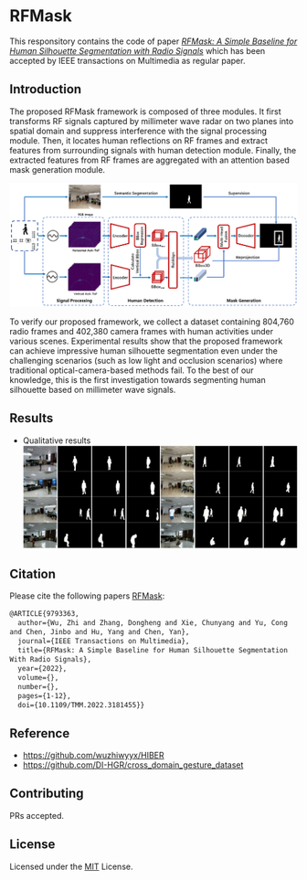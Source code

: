 # RFMask
This responsitory contains the code of paper [*RFMask: A Simple Baseline for Human Silhouette Segmentation with Radio Signals*](https://ieeexplore.ieee.org/abstract/document/9793363) which has been accepted by IEEE transactions on Multimedia as regular paper.

## Introduction

The proposed RFMask framework is composed of three modules. It first transforms RF signals captured by millimeter wave radar on two planes into spatial domain and suppress interference with the signal processing module. Then, it locates human reflections on RF frames and extract features from surrounding signals with human detection module. Finally, the extracted features from RF frames are aggregated with an attention based mask generation module.

![framework.png](assets/images/framework.png)

To verify our proposed framework, we collect a dataset containing 804,760 radio frames and 402,380 camera frames with human activities under various scenes. Experimental results show that the proposed framework can achieve impressive human silhouette segmentation even under the challenging scenarios (such as low light and occlusion scenarios) where traditional optical-camera-based methods fail. To the best of our knowledge, this is the first investigation towards segmenting human silhouette based on millimeter wave signals.


## Results
- Qualitative results
  ![qualitative results](assets/images/qualitati_results.jpg)


## Citation

Please cite the following papers [RFMask](https://ieeexplore.ieee.org/abstract/document/9793363):

```text
@ARTICLE{9793363,
  author={Wu, Zhi and Zhang, Dongheng and Xie, Chunyang and Yu, Cong and Chen, Jinbo and Hu, Yang and Chen, Yan},
  journal={IEEE Transactions on Multimedia}, 
  title={RFMask: A Simple Baseline for Human Silhouette Segmentation With Radio Signals}, 
  year={2022},
  volume={},
  number={},
  pages={1-12},
  doi={10.1109/TMM.2022.3181455}}
```

## Reference

* https://github.com/wuzhiwyyx/HIBER
* https://github.com/DI-HGR/cross_domain_gesture_dataset

## Contributing

PRs accepted.

## License

Licensed under the [MIT](LICENSE) License.
